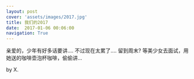 ```yaml
---
layout: post
cover: 'assets/images/2017.jpg'
title: 我们的2017
date:  2017-01-06 00:06:00
navigation: True
---
```


亲爱的，少年有好多话要讲.... 不过现在太累了.... 留到周末? 等美少女去面试，用她送的咖啡壶泡杯咖啡，偷偷讲...

by X.
